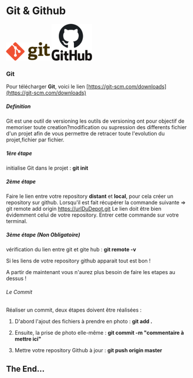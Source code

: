 
# Git & Github

<img src="/images/git-logo.svg" height="50">               <img src="/images/github-logo.png" height="100">

### Git

Pour télécharger **Git**, voici le lien [https://git-scm.com/downloads](https://git-scm.com/downloads)


##### Definition 

Git est une outil de versioning les outils de versioning ont pour objectif de memoriser toute creation?modification ou supression des differents fichier d'un projet afin de vous permettre de retracer toute l'evolution du projet,fichier par fichier.

##### 1ère étape

initialise Git dans le projet : **git init**

##### 2ème étape

Faire le lien entre votre repository **distant** et **local**, pour cela créer un repository sur github. Lorsqu'il est fait
récupérer la commande suivante => git remote add origin https://urlDuDepot.git Le lien doit être bien
évidemment celui de votre repository. Entrer cette commande sur votre terminal.

##### 3ème étape (Non Obligatoire)

vérification du lien entre git et gite hub : **git remote -v**

Si les liens de votre repository github apparait tout est bon !

A partir de maintenant vous n'aurez plus besoin de faire les etapes au dessus !

###### Le Commit

Réaliser un commit, deux étapes doivent être réalisées :

1. D'abord l'ajout des fichiers à prendre en photo : **git add .**

2. Ensuite, la prise de photo elle-même : **git commit -m "commentaire à mettre ici"**

3. Mettre votre repository Github à jour : **git push origin master**

## The End...